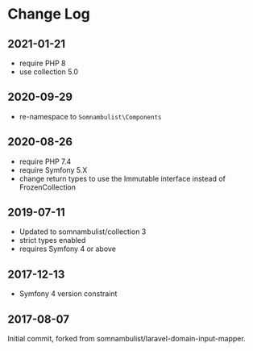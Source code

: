 Change Log
==========

2021-01-21
----------

 * require PHP 8
 * use collection 5.0

2020-09-29
----------

 * re-namespace to `Somnambulist\Components`

2020-08-26
----------

 * require PHP 7.4
 * require Symfony 5.X
 * change return types to use the Immutable interface instead of FrozenCollection

2019-07-11
----------

 * Updated to somnambulist/collection 3
 * strict types enabled
 * requires Symfony 4 or above

2017-12-13
----------

 * Symfony 4 version constraint

2017-08-07
----------

Initial commit, forked from somnambulist/laravel-domain-input-mapper.
